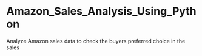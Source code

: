 # Amazon_Sales_Analysis_Using_Python

Analyze Amazon sales data to check the buyers preferred choice in the sales

